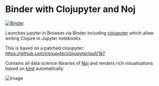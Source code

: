 # Binder with Clojupyter and Noj

[![Binder](https://mybinder.org/badge.svg)](https://mybinder.org/v2/gh/behrica/binder-clojupyter/master)

Launches jupyter in Browser via Binder including  [clojupyter](https://github.com/clojupyter/clojupyter) which allow writing Clojure
in Jupyter notebooks.

This is based on a patched clojupyter: https://github.com/clojupyter/clojupyter/pull/187

Contains all data science libraries of [Noj](https://github.com/scicloj/noj) and renders rich visualisations based on [kind](https://scicloj.github.io/kindly-noted/kindly) automatically.

![image](https://github.com/user-attachments/assets/27ca5e67-9a7c-418f-997b-0e16cb6ddb34)
